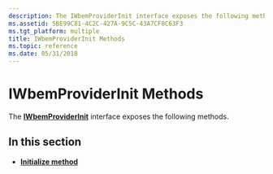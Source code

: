 ```yaml
---
description: The IWbemProviderInit interface exposes the following methods.
ms.assetid: 5BE99C81-4C2C-427A-9C5C-43A7CF8C63F3
ms.tgt_platform: multiple
title: IWbemProviderInit Methods
ms.topic: reference
ms.date: 05/31/2018
---
```


# IWbemProviderInit Methods

The [**IWbemProviderInit**](/windows/desktop/api/Wbemprov/nn-wbemprov-iwbemproviderinit) interface exposes the following methods.

## In this section

-   [**Initialize method**](/windows/desktop/api/Wbemprov/nf-wbemprov-iwbemproviderinit-initialize)

 

 



